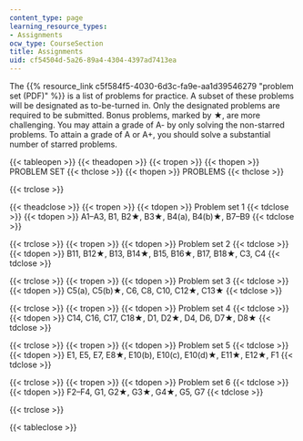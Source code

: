 ```yaml
---
content_type: page
learning_resource_types:
- Assignments
ocw_type: CourseSection
title: Assignments
uid: cf54504d-5a26-89a4-4304-4397ad7413ea
---
```


The {{% resource_link c5f584f5-4030-6d3c-fa9e-aa1d39546279 "problem set (PDF)" %}} is a list of problems for practice. A subset of these problems will be designated as to-be-turned in. Only the designated problems are required to be submitted. Bonus problems, marked by ★, are more challenging. You may attain a grade of A- by only solving the non-starred problems. To attain a grade of A or A+, you should solve a substantial number of starred problems.

{{< tableopen >}}
{{< theadopen >}}
{{< tropen >}}
{{< thopen >}}
PROBLEM SET
{{< thclose >}}
{{< thopen >}}
PROBLEMS
{{< thclose >}}

{{< trclose >}}

{{< theadclose >}}
{{< tropen >}}
{{< tdopen >}}
Problem set 1
{{< tdclose >}}
{{< tdopen >}}
A1–A3, B1, B2★, B3★, B4(a), B4(b)★, B7–B9
{{< tdclose >}}

{{< trclose >}}
{{< tropen >}}
{{< tdopen >}}
Problem set 2
{{< tdclose >}}
{{< tdopen >}}
B11, B12★, B13, B14★, B15, B16★, B17, B18★, C3, C4
{{< tdclose >}}

{{< trclose >}}
{{< tropen >}}
{{< tdopen >}}
Problem set 3
{{< tdclose >}}
{{< tdopen >}}
C5(a), C5(b)★, C6, C8, C10, C12★, C13★
{{< tdclose >}}

{{< trclose >}}
{{< tropen >}}
{{< tdopen >}}
Problem set 4
{{< tdclose >}}
{{< tdopen >}}
C14, C16, C17, C18★, D1, D2★, D4, D6, D7★, D8★
{{< tdclose >}}

{{< trclose >}}
{{< tropen >}}
{{< tdopen >}}
Problem set 5
{{< tdclose >}}
{{< tdopen >}}
E1, E5, E7, E8★, E10(b), E10(c), E10(d)★, E11★, E12★, F1
{{< tdclose >}}

{{< trclose >}}
{{< tropen >}}
{{< tdopen >}}
Problem set 6
{{< tdclose >}}
{{< tdopen >}}
F2–F4, G1, G2★, G3★, G4★, G5, G7
{{< tdclose >}}

{{< trclose >}}

{{< tableclose >}}
